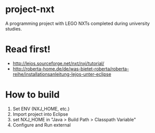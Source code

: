 project-nxt
===========

A programming project with LEGO NXTs completed during university studies.

Read first!
===========
* http://lejos.sourceforge.net/nxt/nxj/tutorial/
* http://roberta-home.de/de/was-bietet-roberta/roberta-reihe/installationsanleitung-lejos-unter-eclipse


How to build
============

1. Set ENV (NXJ_HOME, etc.)
2. Import project into Eclipse
3. set NXJ_HOME in "Java > Build Path > Classpath Variable"
4. Configure and Run external
